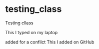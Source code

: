 # testing_class
Testing cllass

This I typed on my laptop

added for a confilct
This I added on GitHub
